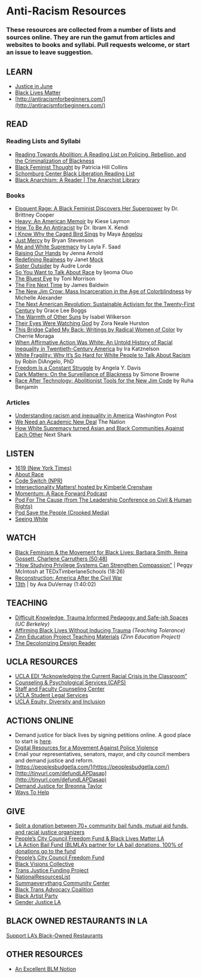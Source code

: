 # Anti-Racism Resources


### These resources are collected from a number of lists and sources online. They are run the gamut from articles and websites to books and syllabi. Pull requests welcome, or start an issue to leave suggestion.

## LEARN

*  [Justice in June](https://docs.google.com/document/d/1H-Vxs6jEUByXylMS2BjGH1kQ7mEuZnHpPSs1Bpaqmw0/preview?pru=AAABcqmK4NM*DCQNMVURki1dLhMEcHwzDA) 
*  [Black Lives Matter](https://blacklivesmatter.com/) 
*  [http://antiracismforbeginners.com/](http://antiracismforbeginners.com/) 

## READ

### Reading Lists and Syllabi
*  [Reading Towards Abolition: A Reading List on Policing, Rebellion, and the Criminalization of Blackness](https://www.radicalhistoryreview.org/abusablepast/reading-towards-abolition-a-reading-list-on-policing-rebellion-and-the-criminalization-of-blackness/) 
*  [Black Feminist Thought](https://books.google.com/books/about/Black_Feminist_Thought.html?id=cdtYsU3zR14C)  by Patricia Hill Collins
*  [Schomburg Center Black Liberation Reading List](https://www.nypl.org/blog/2020/06/09/schomburg-center-black-liberation-reading-list)  
*  [Black Anarchism: A Reader | The Anarchist Library](https://theanarchistlibrary.org/library/black-rose-anarchist-federation-black-anarchism-a-reader) 

### Books

*  [Eloquent Rage: A Black Feminist Discovers Her Superpower](https://read.macmillan.com/lp/eloquent-rage/)  by Dr. Brittney Cooper
*  [Heavy: An American Memoir](https://www.kieselaymon.com/heavy)  by Kiese Laymon
*  [How To Be An Antiracist](https://www.ibramxkendi.com/how-to-be-an-antiracist-1)  by Dr. Ibram X. Kendi
*  [I Know Why the Caged Bird Sings](https://www.penguinrandomhouse.com/books/3924/i-know-why-the-caged-bird-sings-by-maya-angelou/)  by Maya [ Angelou](https://chipublib.bibliocommons.com/search?q=%22Angelou%2C+Maya%22&search_category=author&t=author) 
*  [Just Mercy](https://justmercy.eji.org/)  by Bryan Stevenson
*  [Me and White Supremacy](http://laylafsaad.com/meandwhitesupremacy)  by Layla F. Saad
*  [Raising Our Hands](https://www.jennaarnold.com/book)  by Jenna Arnold
*  [Redefining Realness](https://www.simonandschuster.com/books/Redefining-Realness/Janet-Mock/9781476709130)  by Janet [ Mock](https://chipublib.bibliocommons.com/search?q=%22Mock%2C+Janet%22&search_category=author&t=author) 
*  [Sister Outsider](https://www.penguinrandomhouse.com/books/198292/sister-outsider-by-audre-lorde/)  by Audre Lorde
*  [So You Want to Talk About Race](https://www.sealpress.com/titles/ijeoma-oluo/so-you-want-to-talk-about-race/9781580056779/)  by Ijeoma Oluo
*  [The Bluest Eye](https://www.penguinrandomhouse.com/books/117662/the-bluest-eye-by-toni-morrison/)  by Toni Morrison
*  [The Fire Next Time](https://www.penguinrandomhouse.com/books/7753/the-fire-next-time-by-james-baldwin/9780679744726/teachers-guide/)  by James Baldwin
*  [The New Jim Crow: Mass Incarceration in the Age of Colorblindness](https://newjimcrow.com/)  by Michelle Alexander
*  [The Next American Revolution: Sustainable Activism for the Twenty-First Century](https://www.ucpress.edu/book/9780520272590/the-next-american-revolution)  by Grace Lee Boggs
*  [The Warmth of Other Suns](https://www.penguinrandomhouse.com/books/190696/the-warmth-of-other-suns-by-isabel-wilkerson/)  by Isabel Wilkerson
*  [Their Eyes Were Watching God](https://www.zoranealehurston.com/books/their-eyes-were-watching-god/)  by Zora Neale Hurston
*  [This Bridge Called My Back: Writings by Radical Women of Color](https://bookshop.org/books/this-bridge-called-my-back-fourth-edition-writings-by-radical-women-of-color/9781438454382)  by Cherríe Moraga
*  [When Affirmative Action Was White: An Untold History of Racial Inequality in Twentieth-Century America](https://books.google.com/books/about/When_Affirmative_Action_was_White.html?id=cfhneJPcD38C)  by Ira Katznelson
*  [White Fragility: Why It’s So Hard for White People to Talk About Racism](https://robindiangelo.com/publications/)  by Robin DiAngelo, PhD
*  [Freedom Is a Constant Struggle](https://www.goodreads.com/book/show/25330108-freedom-is-a-constant-struggle?ac=1&from_search=true&qid=ce3kHrOzgY&rank=1)  by Angela Y. Davis
*  [Dark Matters: On the Surveillance of Blackness](https://www.goodreads.com/book/show/23525954-dark-matters)  by Simone Browne
*  [Race After Technology: Abolitionist Tools for the New Jim Code](https://www.goodreads.com/book/show/42527493-race-after-technology)  by Ruha Benjamin

### Articles

*  [Understanding racism and inequality in America](https://www.washingtonpost.com/nation/2020/06/08/understanding-racism-inequality-america/)  Washington Post
*  [We Need an Academic New Deal](https://www.thenation.com/article/society/academic-new-deal/)  The Nation
*  [How White Supremacy turned Asian and Black Communities Against Each Other](https://nextshark.com/doug-kim-asian-black-relations-america/)  Next Shark

## LISTEN

*  [1619 (New York Times)](https://www.nytimes.com/2020/01/23/podcasts/1619-podcast.html) 
*  [About Race](https://www.showaboutrace.com/) 
*  [Code Switch (NPR)](https://www.npr.org/sections/codeswitch/) 
*  [Intersectionality Matters! hosted by Kimberlé Crenshaw](https://podcasts.apple.com/us/podcast/intersectionality-matters/id1441348908) 
*  [Momentum: A Race Forward Podcast](https://www.raceforward.org/media/podcast/momentum-race-forward-podcast) 
*  [Pod For The Cause (from The Leadership Conference on Civil & Human Rights)](https://civilrights.org/podforthecause/) 
*  [Pod Save the People (Crooked Media)](https://crooked.com/podcast-series/pod-save-the-people/) 
*  [Seeing White](https://www.sceneonradio.org/seeing-white/) 

## WATCH

*  [Black Feminism & the Movement for Black Lives: Barbara Smith, Reina Gossett, Charlene Carruthers (50:48)](https://youtu.be/eV3nnFheQRo) 
*  [“How Studying Privilege Systems Can Strengthen Compassion”](https://youtu.be/e-BY9UEewHw)  | Peggy McIntosh at TEDxTimberlaneSchools (18:26)
*  [Reconstruction: America After the Civil War](https://www.pbs.org/weta/reconstruction/) 
*  [13th](https://youtu.be/krfcq5pF8u8)  | by Ava DuVernay (1:40:02)

## TEACHING

*  [Difficult Knowledge, Trauma Informed Pedagogy and Safe-ish Spaces](https://ucla.us13.list-manage.com/track/click?u=f5ac1012b391baf2f7bddd2b8&id=d3186f9a71&e=44ebc78a6d)  _(UC Berkeley)_
*  [Affirming Black Lives Without Inducing Trauma](https://ucla.us13.list-manage.com/track/click?u=f5ac1012b391baf2f7bddd2b8&id=10f7e98f03&e=44ebc78a6d) _(Teaching Tolerance)_
*  [Zinn Education Project Teaching Materials](https://ucla.us13.list-manage.com/track/click?u=f5ac1012b391baf2f7bddd2b8&id=bcf039c67f&e=44ebc78a6d) _(Zinn Education Project)_
*  [The Decolonizing Design Reader](https://docs.google.com/document/d/1Hbymt6a3zz044xF_LCqGfTmXJip3cetj5sHlxZEjtJ4/edit?pli=1) 

## UCLA RESOURCES

*  [UCLA EDI “Acknowledging the Current Racial Crisis in the Classroom”](https://ucla.app.box.com/s/luair8laoislek67nfrkyzyjxp12q78b) 
*  [Counseling & Psychological Services (CAPS)](http://www.counseling.ucla.edu/) 
*  [Staff and Faculty Counseling Center](https://www.chr.ucla.edu/employee-counseling) 
*  [UCLA Student Legal Services](https://www.studentlegal.ucla.edu/) 
*  [UCLA Equity, Diversity and Inclusion](http://www.equity.ucla.edu/) 

## ACTIONS ONLINE

* Demand justice for black lives by signing petitions online. A good place to start is [ here](https://blacklivesmatters.carrd.co/#petitions).
*  [Digital Resources for a Movement Against Police Violence](https://rhizome.org/editorial/2020/jun/03/digital-resources-for-a-movement-against-police-violence/) 
*  Email your representatives, senators, mayor, and city council members and demand justice and reform.
*  [https://peoplesbudgetla.com/](https://peoplesbudgetla.com/) 
*  [http://tinyurl.com/defundLAPDasap](http://tinyurl.com/defundLAPDasap) 
*  [Demand Justice for Breonna Taylor](http://tinyurl.com/ycha6nuu) 
*  [Ways To Help](https://blacklivesmatters.carrd.co/) 

## GIVE

*  [Split a donation between 70+ community bail funds, mutual aid funds, and racial justice organizers](https://secure.actblue.com/donate/bail_funds_george_floyd) 
*  [People’s City Council Freedom Fund & Black Lives Matter LA](https://ucla.us13.list-manage.com/track/click?u=f5ac1012b391baf2f7bddd2b8&id=66c15f3f77&e=44ebc78a6d) 
* [LA Action Bail Fund (BLMLA’s partner for LA bail donations, 100% of donations go to the fund](https://linktr.ee/ActionBailFundLA) 
* [People’s City Council Freedom Fund](https://www.gofundme.com/f/peoples-city-council-ticket-fund) 
* [Black Visions Collective](https://secure.everyaction.com/4omQDAR0oUiUagTu0EG-Ig2) 
* [Trans Justice Funding Project](https://www.transjusticefundingproject.org/donate-now/) 
* [NationalResourcesList](https://linktr.ee/NationalResourcesList)
* [Summaeverythang Community Center](https://summaeverythang.org/)
* [Black Trans Advocacy Coalition](https://blacktrans.org/)
* [Black Artist Party](https://www.blackartistparty.club/)
* [Gender Justice LA](http://gjla.nationbuilder.com/)

## BLACK OWNED RESTAURANTS IN LA

[Support LA’s Black-Owned Restaurants](https://docs.google.com/spreadsheets/d/18w-0RBhwBBlXDN9kRV9DVSCAGSCjtHb9K0Pq2YBv18U/htmlview) 

## OTHER RESOURCES

* [An Excellent BLM Notion](https://www.notion.so/BLACK-LIVES-MATTER-68fe71a3e6974eaa9629af047a074384)

